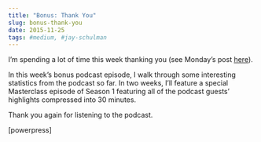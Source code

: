 ```yaml
---
title: "Bonus: Thank You"
slug: bonus-thank-you
date: 2015-11-25
tags: #medium, #jay-schulman
---
```


I’m spending a lot of time this week thanking you (see Monday’s post [here](https://www.jayschulman.com/thank-you-2015/)).

In this week’s bonus podcast episode, I walk through some interesting statistics from the podcast so far. In two weeks, I’ll feature a special Masterclass episode of Season 1 featuring all of the podcast guests’ highlights compressed into 30 minutes.

Thank you again for listening to the podcast.

[powerpress]
